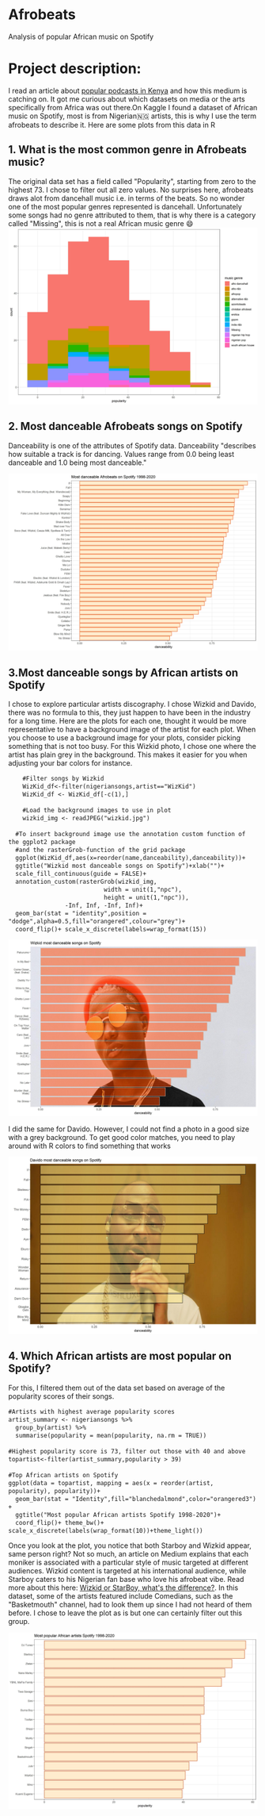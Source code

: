 # Afrobeats
Analysis of popular African music on Spotify
# Project description: 
I read an article about [popular podcasts in Kenya](https://nation.africa/kenya/newsplex/kenya-s-best-and-highest-earning-podcasts-3288260) and how this medium is catching on. It got me curious about which datasets on media or the arts specifically from Africa was out there.On Kaggle I found a dataset of African music on Spotify, most is from Nigerian:nigeria: artists, this is why I use the term afrobeats to describe it. Here are some plots from this data in R 

## 1. What is the most common genre in Afrobeats music?
The original data set has a field called "Popularity", starting from zero to the highest 73. I chose to filter out all zero values. 
No surprises here, afrobeats draws alot from dancehall music i.e. in terms of the beats. So no wonder one of the most popular genres represented is dancehall. 
Unfortunately some songs had no genre attributed to them, that is why there is a category called "Missing", this is not a real African music genre :smile:
![Popular songs histogram](popsonghistogram.jpg)

## 2. Most danceable Afrobeats songs on Spotify 
Danceability is one of the attributes of Spotify data. Danceability "describes how suitable a track is for dancing. Values range from 0.0 being least danceable and 1.0 being most danceable." 

![Most danceable songs](danceabilityplot.jpg)

## 3.Most danceable songs by African artists on Spotify
I chose to explore particular artists discography. I chose Wizkid and Davido, there was no formula to this, they just happen to have been in the industry for a long time. 
Here are the plots for each one, thought it would be more representative to have a background image of the artist for each plot. When you choose to use a background image for your plots, consider picking something that is not too busy. For this Wizkid photo, I chose one where the artist has plain grey in the background. This makes it easier for you when adjusting your bar colors for instance.

        #Filter songs by Wizkid
        WizKid_df<-filter(nigeriansongs,artist=="WizKid")
        WizKid_df <- WizKid_df[-c(1),] 

        #Load the background images to use in plot
        wizkid_img <- readJPEG("wizkid.jpg")

      #To insert background image use the annotation custom function of the ggplot2 package 
      #and the rasterGrob-function of the grid package
      ggplot(WizKid_df,aes(x=reorder(name,danceability),danceability))+ 
      ggtitle("Wizkid most danceable songs on Spotify")+xlab("")+
      scale_fill_continuous(guide = FALSE)+
      annotation_custom(rasterGrob(wizkid_img, 
                               width = unit(1,"npc"), 
                               height = unit(1,"npc")), 
                    -Inf, Inf, -Inf, Inf)+
      geom_bar(stat = "identity",position = "dodge",alpha=0.5,fill="orangered",colour="grey")+ 
      coord_flip()+ scale_x_discrete(labels=wrap_format(15))

![Wizkid's most danceable songs on Spotify](wizkidgraph.jpg)

I did the same for Davido. However, I could not find a photo in a good size with a grey background. To get good color matches, you need to play around with R colors to find something that works 

![Davido's most danceable songs on Spotify](davidograph.jpg)

## 4. Which African artists are most popular on Spotify?
For this, I filtered them out of the data set based on average of the popularity scores of their songs.

```
#Artists with highest average popularity scores
artist_summary <- nigeriansongs %>%
  group_by(artist) %>%
  summarise(popularity = mean(popularity, na.rm = TRUE))

#Highest popularity score is 73, filter out those with 40 and above
topartist<-filter(artist_summary,popularity > 39)

#Top African artists on Spotify
ggplot(data = topartist, mapping = aes(x = reorder(artist, popularity), popularity))+ 
  geom_bar(stat = "Identity",fill="blanchedalmond",color="orangered3") + 
  ggtitle("Most popular African artists Spotify 1998-2020")+
  coord_flip()+ theme_bw()+ scale_x_discrete(labels(wrap_format(10))+theme_light())

```
Once you look at the plot, you notice that both Starboy and Wizkid appear, same person right? Not so much, an article on Medium explains that each moniker is associated with a particular style of music targeted at different audiences. Wizkid content is targeted at his international audience, while Starboy caters to his Nigerian fan base who love his afrobeat vibe. Read more about this here: [Wizkid or StarBoy, what's the difference?](https://medium.com/@txt_mag/wizkid-or-starboy-whats-the-difference-48000d7a846b). In this dataset, some of the artists featured include Comedians, such as the "Basketmouth" channel, had to look them up since I had not heard of them before. I chose to leave the plot as is but one can certainly filter out this group. 

![Most popular African artists on Spotify](topartist.jpg)




